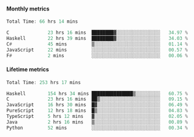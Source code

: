 #### Monthly metrics
<!--START_SECTION:wakamonthly-->

```asm
Total Time: 66 hrs 14 mins

C              23 hrs 16 mins  ████████▓░░░░░░░░░░░░░░░░   34.97 %
Haskell        22 hrs 39 mins  ████████▓░░░░░░░░░░░░░░░░   34.03 %
C#             45 mins         ▒░░░░░░░░░░░░░░░░░░░░░░░░   01.14 %
JavaScript     22 mins         ░░░░░░░░░░░░░░░░░░░░░░░░░   00.57 %
F#             2 mins          ░░░░░░░░░░░░░░░░░░░░░░░░░   00.06 %
```

<!--END_SECTION:wakamonthly-->
#### Lifetime metrics
<!--START_SECTION:wakalifetime-->

```asm
Total Time: 253 hrs 17 mins

Haskell        154 hrs 34 mins ███████████████▒░░░░░░░░░   60.75 %
C              23 hrs 16 mins  ██▒░░░░░░░░░░░░░░░░░░░░░░   09.15 %
JavaScript     16 hrs 30 mins  █▓░░░░░░░░░░░░░░░░░░░░░░░   06.49 %
PureScript     12 hrs 18 mins  █▒░░░░░░░░░░░░░░░░░░░░░░░   04.83 %
TypeScript     5 hrs 12 mins   ▓░░░░░░░░░░░░░░░░░░░░░░░░   02.05 %
Java           2 hrs 16 mins   ▒░░░░░░░░░░░░░░░░░░░░░░░░   00.89 %
Python         52 mins         ░░░░░░░░░░░░░░░░░░░░░░░░░   00.34 %
```

<!--END_SECTION:wakalifetime-->
